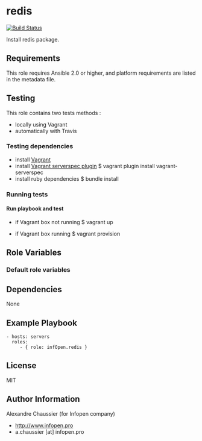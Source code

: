 # redis

[![Build Status](https://travis-ci.org/infOpen/ansible-role-redis.svg?branch=master)](https://travis-ci.org/infOpen/ansible-role-redis)

Install redis package.

## Requirements

This role requires Ansible 2.0 or higher,
and platform requirements are listed in the metadata file.

## Testing

This role contains two tests methods :
- locally using Vagrant
- automatically with Travis

### Testing dependencies
- install [Vagrant](https://www.vagrantup.com)
- install [Vagrant serverspec plugin](https://github.com/jvoorhis/vagrant-serverspec)
    $ vagrant plugin install vagrant-serverspec
- install ruby dependencies
    $ bundle install

### Running tests

#### Run playbook and test

- if Vagrant box not running
    $ vagrant up

- if Vagrant box running
    $ vagrant provision

## Role Variables

### Default role variables

## Dependencies

None

## Example Playbook

    - hosts: servers
      roles:
         - { role: infOpen.redis }

## License

MIT

## Author Information

Alexandre Chaussier (for Infopen company)
- http://www.infopen.pro
- a.chaussier [at] infopen.pro

